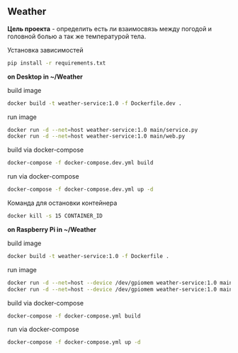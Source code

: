 ## Weather

**Цель проекта** - определить есть ли взаимосвязь между погодой и головной болью а так же температурой тела.


Установка зависимостей
```bash
pip install -r requirements.txt
```

**on Desktop in ~/Weather**

build image
```bash
docker build -t weather-service:1.0 -f Dockerfile.dev .
```

run image
```bash
docker run -d --net=host weather-service:1.0 main/service.py
docker run -d --net=host weather-service:1.0 main/web.py
```

build via docker-compose
```bash
docker-compose -f docker-compose.dev.yml build
```

run via docker-compose
```bash
docker-compose -f docker-compose.dev.yml up -d
```

Команда для остановки контейнера
```bash
docker kill -s 15 CONTAINER_ID
```

**on Raspberry Pi in ~/Weather**

build image
```bash
docker build -t weather-service:1.0 -f Dockerfile .
```
run image
```bash
docker run -d --net=host --device /dev/gpiomem weather-service:1.0 main/service.py
docker run -d --net=host --device /dev/gpiomem weather-service:1.0 main/web.py
```

build via docker-compose
```bash
docker-compose -f docker-compose.yml build
```

run via docker-compose
```bash
docker-compose -f docker-compose.yml up -d
```